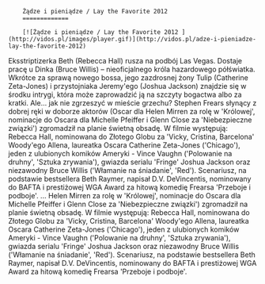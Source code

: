 
        Żądze i pieniądze / Lay the Favorite 2012 
        =============
        
        [![Żądze i pieniądze / Lay the Favorite 2012 ](http://vidos.pl/images/player.gif)](http://vidos.pl/adze-i-pieniadze-lay-the-favorite-2012)
        
        
 Eksstriptizerka Beth (Rebecca Hall) rusza na podbój Las Vegas. Dostaje pracę u Dinka (Bruce Willis) – nieoficjalnego króla hazardowego półświatka. Wkrótce za sprawą nowego bossa, jego zazdrosnej żony Tulip (Catherine Zeta-Jones) i przystojniaka Jeremy'ego (Joshua Jackson) znajdzie się w środku intrygi, która może zaprowadzić ją na szczyty bogactwa albo za kratki. Ale... jak nie zgrzeszyć w mieście grzechu? Stephen Frears słynący z dobrej ręki w doborze aktorów (Oscar dla Helen Mirren za rolę w 'Królowej', nominacje do Oscara dla Michelle Pfeiffer i Glenn Close za 'Niebezpieczne związki') zgromadził na planie świetną obsadę. W filmie występują: Rebecca Hall, nominowana do Złotego Globu za 'Vicky, Cristina, Barcelona' Woody'ego Allena, laureatka Oscara Catherine Zeta-Jones ('Chicago'), jeden z ulubionych komików Ameryki - Vince Vaughn ('Polowanie na druhny', 'Sztuka zrywania'), gwiazda serialu 'Fringe' Joshua Jackson oraz niezawodny Bruce Willis ('Włamanie na śniadanie', 'Red'). Scenariusz, na podstawie bestsellera Beth Raymer, napisał D.V. DeVincentis, nominowany do BAFTA i prestiżowej WGA Award za hitową komedię Frearsa 'Przeboje i podboje'.  ... Helen Mirren za rolę w 'Królowej', nominacje do Oscara dla Michelle Pfeiffer i Glenn Close za 'Niebezpieczne związki') zgromadził na planie świetną obsadę. W filmie występują: Rebecca Hall, nominowana do Złotego Globu za 'Vicky, Cristina, Barcelona' Woody'ego Allena, laureatka Oscara Catherine Zeta-Jones ('Chicago'), jeden z ulubionych komików Ameryki - Vince Vaughn ('Polowanie na druhny', 'Sztuka zrywania'), gwiazda serialu 'Fringe' Joshua Jackson oraz niezawodny Bruce Willis ('Włamanie na śniadanie', 'Red'). Scenariusz, na podstawie bestsellera Beth Raymer, napisał D.V. DeVincentis, nominowany do BAFTA i prestiżowej WGA Award za hitową komedię Frearsa 'Przeboje i podboje'.
    